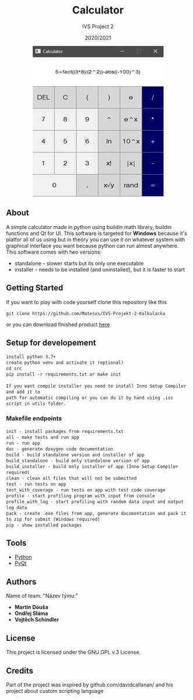 <div align="center">
    <h1>Calculator</h1>
    <p>IVS Project 2</p>
    <p>2020/2021</p>
    <p>
    <img src="screenshot.jpg">
    <br>
    </p>
</div>

## About

A simple calculator made in python using buildin math library, buildin functions and Qt for UI.
This software is targeted for **Windows** because it's platfor all of us using but in theory you can use it on whatever
system with graphical interface you want because python can run almost anywhere.
This software comes with two versions:
* standalone - slower starts but its only one executable
* installer - needs to be installed (and uninstalled), but it is faster to start

## Getting Started

If you want to play with code yourself clone this repository like this
```
git clone https://github.com/Matesxs/IVS-Projekt-2-Kalkulacka
```

or you can download finished product [here](https://github.com/Matesxs/ivs_calculator_test_repository/releases)

## Setup for developement
```
install python 3.7+
create python venv and activate it (optional)
cd src
pip install -r requirements.txt or make init

If you want compile installer you need to install Inno Setup Compiler and add it to 
path for automatic compiling or you can do it by hand using .iss script in utils folder.
```

### Makefile endpoints
```
init - install packages from requirements.txt
all - make tests and run app
run - run app
doc - generate doxygen code documentation
build - build standalone version and installer of app
build_standalone - build only standalone version of app
build_installer - build only installer of app (Inno Setup Compiler required)
clean - clean all files that will not be submitted
test - run tests on app
test_with_coverage - run tests on app with test code coverage
profile - start profiling program with input from console
profile_with_log - start profiling with random data input and output log data
pack - create .exe files from app, generate docomentation and pack it to zip for submit (Windows required)
pip - show installed packages
```

## Tools

* [Python](https://www.python.org/)
* [PyQt](https://wiki.python.org/moin/PyQt)

## Authors
Name of team: "Název týmu:"
* **Martin Douša**
* **Ondřej Sláma**
* **Vojtěch Schindler**

## License

This project is licensed under the GNU GPL v.3 License.

## Credits

Part of the project was inspired by github.com/davidcallanan/ and his project about custom scripting language